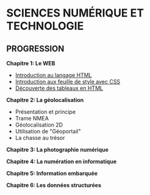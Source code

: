 # SCIENCES NUMÉRIQUE ET TECHNOLOGIE

## PROGRESSION

__Chapitre 1: Le WEB__  
- [Introduction au langage HTML](./pdf/web/Act1-introduction-au-html.pdf)  
- [Introduction aux feuille de style avec CSS](./pdf/web/Act2-feuille-de-style-CSS.pdf)  
- [Découverte des tableaux en HTML](./pdf/web/Act3-HTML-tableau.pdf)  

__Chapitre 2: La géolocalisation__  
- Présentation et principe  
- Trame NMEA  
- Géolocalisation 2D  
- Utilisation de "Géoportail"  
- La chasse au trésor  

__Chapitre 3: La photographie numérique__  

__Chapitre 4: La numération en informatique__  

__Chapitre 5: Information embarquée__  

__Chapitre 6: Les données structurées__  